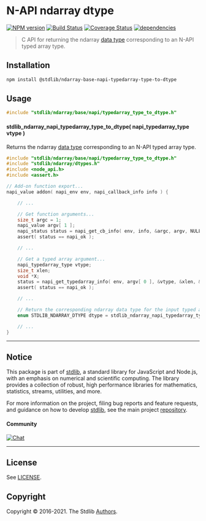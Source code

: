 <!--

@license Apache-2.0

Copyright (c) 2020 The Stdlib Authors.

Licensed under the Apache License, Version 2.0 (the "License");
you may not use this file except in compliance with the License.
You may obtain a copy of the License at

   http://www.apache.org/licenses/LICENSE-2.0

Unless required by applicable law or agreed to in writing, software
distributed under the License is distributed on an "AS IS" BASIS,
WITHOUT WARRANTIES OR CONDITIONS OF ANY KIND, either express or implied.
See the License for the specific language governing permissions and
limitations under the License.

-->

# N-API ndarray dtype

[![NPM version][npm-image]][npm-url] [![Build Status][test-image]][test-url] [![Coverage Status][coverage-image]][coverage-url] [![dependencies][dependencies-image]][dependencies-url]

> C API for returning the ndarray [data type][@stdlib/ndarray/dtypes] corresponding to an N-API typed array type.

<!-- Section to include introductory text. Make sure to keep an empty line after the intro `section` element and another before the `/section` close. -->

<section class="intro">

</section>

<!-- /.intro -->

<!-- Package usage documentation. -->

<section class="installation">

## Installation

```bash
npm install @stdlib/ndarray-base-napi-typedarray-type-to-dtype
```

</section>

<section class="usage">

## Usage

```c
#include "stdlib/ndarray/base/napi/typedarray_type_to_dtype.h"
```

#### stdlib_ndarray_napi_typedarray_type_to_dtype( napi_typedarray_type vtype )

Returns the ndarray [data type][@stdlib/ndarray/dtypes] corresponding to an N-API typed array type.

```c
#include "stdlib/ndarray/base/napi/typedarray_type_to_dtype.h"
#include "stdlib/ndarray/dtypes.h"
#include <node_api.h>
#include <assert.h>

// Add-on function export...
napi_value addon( napi_env env, napi_callback_info info ) {

    // ...

    // Get function arguments...
    size_t argc = 1;
    napi_value argv[ 1 ];
    napi_status status = napi_get_cb_info( env, info, &argc, argv, NULL, NULL );
    assert( status == napi_ok );

    // ...

    // Get a typed array argument...
    napi_typedarray_type vtype;
    size_t xlen;
    void *X;
    status = napi_get_typedarray_info( env, argv[ 0 ], &vtype, &xlen, &X, NULL, NULL );
    assert( status == napi_ok );

    // ...

    // Return the corresponding ndarray data type for the input typed array:
    enum STDLIB_NDARRAY_DTYPE dtype = stdlib_ndarray_napi_typedarray_type_to_dtype( vtype );

    // ...
}
```

</section>

<!-- /.usage -->

<!-- Package usage notes. Make sure to keep an empty line after the `section` element and another before the `/section` close. -->

<section class="notes">

</section>

<!-- /.notes -->

<!-- Package usage examples. -->

<section class="examples">

</section>

<!-- /.examples -->

<!-- Section to include cited references. If references are included, add a horizontal rule *before* the section. Make sure to keep an empty line after the `section` element and another before the `/section` close. -->

<section class="references">

</section>

<!-- /.references -->

<!-- Section for all links. Make sure to keep an empty line after the `section` element and another before the `/section` close. -->


<section class="main-repo" >

* * *

## Notice

This package is part of [stdlib][stdlib], a standard library for JavaScript and Node.js, with an emphasis on numerical and scientific computing. The library provides a collection of robust, high performance libraries for mathematics, statistics, streams, utilities, and more.

For more information on the project, filing bug reports and feature requests, and guidance on how to develop [stdlib][stdlib], see the main project [repository][stdlib].

#### Community

[![Chat][chat-image]][chat-url]

---

## License

See [LICENSE][stdlib-license].


## Copyright

Copyright &copy; 2016-2021. The Stdlib [Authors][stdlib-authors].

</section>

<!-- /.stdlib -->

<!-- Section for all links. Make sure to keep an empty line after the `section` element and another before the `/section` close. -->

<section class="links">

[npm-image]: http://img.shields.io/npm/v/@stdlib/ndarray-base-napi-typedarray-type-to-dtype.svg
[npm-url]: https://npmjs.org/package/@stdlib/ndarray-base-napi-typedarray-type-to-dtype

[test-image]: https://github.com/stdlib-js/ndarray-base-napi-typedarray-type-to-dtype/actions/workflows/test.yml/badge.svg
[test-url]: https://github.com/stdlib-js/ndarray-base-napi-typedarray-type-to-dtype/actions/workflows/test.yml

[coverage-image]: https://img.shields.io/codecov/c/github/stdlib-js/ndarray-base-napi-typedarray-type-to-dtype/main.svg
[coverage-url]: https://codecov.io/github/stdlib-js/ndarray-base-napi-typedarray-type-to-dtype?branch=main

[dependencies-image]: https://img.shields.io/david/stdlib-js/ndarray-base-napi-typedarray-type-to-dtype.svg
[dependencies-url]: https://david-dm.org/stdlib-js/ndarray-base-napi-typedarray-type-to-dtype/main

[chat-image]: https://img.shields.io/gitter/room/stdlib-js/stdlib.svg
[chat-url]: https://gitter.im/stdlib-js/stdlib/

[stdlib]: https://github.com/stdlib-js/stdlib

[stdlib-authors]: https://github.com/stdlib-js/stdlib/graphs/contributors

[stdlib-license]: https://raw.githubusercontent.com/stdlib-js/ndarray-base-napi-typedarray-type-to-dtype/main/LICENSE

[@stdlib/ndarray/dtypes]: https://github.com/stdlib-js/ndarray-dtypes

</section>

<!-- /.links -->
